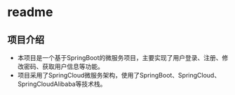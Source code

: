 # readme
## 项目介绍
- 本项目是一个基于SpringBoot的微服务项目，主要实现了用户登录、注册、修改密码、获取用户信息等功能。
- 项目采用了SpringCloud微服务架构，使用了SpringBoot、SpringCloud、SpringCloudAlibaba等技术栈。